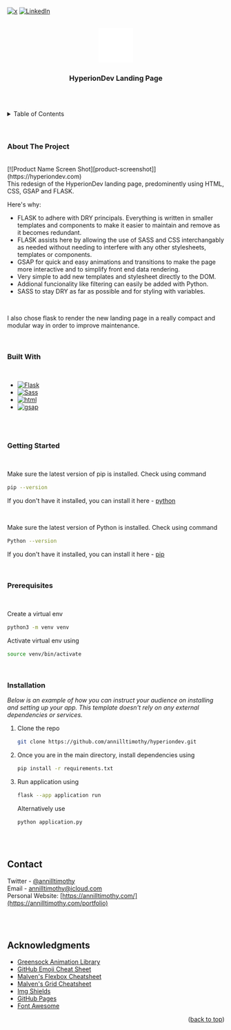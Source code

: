 <br>

[![x][x-shield]][x-url]
[![LinkedIn][linkedin-shield]][linkedin-url]


<!-- PROJECT LOGO -->
<br />
<div align="center">
  <a href="https://github.com/annilltimothy/hyperiondev">
    <img src="static/images/icon_logo.svg" alt="Logo" width="80" height="80">
  </a>
  <br>

  <h3 align="center">HyperionDev Landing Page</h3>

</div>


<br><br>
<!-- TABLE OF CONTENTS -->
<details>
  <summary>Table of Contents</summary>
  <ol>
    <li>
      <a href="#about-the-project">About The Project</a>
      <ul>
        <li><a href="#built-with">Built With</a></li>
      </ul>
    </li>
    <li>
      <a href="#getting-started">Getting Started</a>
      <ul>
        <li><a href="#prerequisites">Prerequisites</a></li>
        <li><a href="#installation">Installation</a></li>
      </ul>
    </li>
    <li><a href="#contact">Contact</a></li>
    <li><a href="#licence">License</a></li>
  </ol>
</details>
<br>

<br>

<!-- ABOUT THE PROJECT -->
### About The Project

<br>
[![Product Name Screen Shot][product-screenshot]](https://hyperiondev.com)

<br>
This redesign of the HyperionDev landing page, predominently using HTML, CSS, GSAP and FLASK.

<br>

Here's why:
* FLASK to adhere with DRY principals. Everything is written in smaller templates and components to make it easier to maintain and remove as it becomes redundant. 
* FLASK assists here by allowing the use of SASS and CSS interchangably as needed without needing to interfere with any other stylesheets, templates or components.
* GSAP for quick and easy animations and transitions to make the page more interactive and to simplify front end data rendering.
* Very simple to add new templates and stylesheet directly to the DOM. 
* Addional funcionality like filtering can easily be added with Python.
* SASS to stay DRY as far as possible and for styling with variables.

<br>

I also chose flask to render the new landing page in a really compact and modular way in order to improve maintenance.

<br>

### Built With

<br>

* [![Flask][Flask]][Flask-url]
* [![Sass][Sass]][Sass-url]
* [![html][html]][html-url]
* [![gsap][gsap]][gsap-url]

<br><br>

<!-- GETTING STARTED -->
### Getting Started

<br>

Make sure the latest version of pip is installed. Check using command 
  ```sh
  pip --version
  ```

If you don't have it installed, you can install it here - [python](https://www.python.org/downloads/) 

<br>

Make sure the latest version of Python is installed. Check using command 
  ```sh
  Python --version
  ```

If you don't have it installed, you can install it here - [pip](https://pip.pypa.io/en/stable/installation/) 

<br>

### Prerequisites
<br>

Create a virtual env
  ```sh
  python3 -m venv venv
  ```

Activate virtual env using 

  ```sh
  source venv/bin/activate
  ```
<br>

### Installation


_Below is an example of how you can instruct your audience on installing and setting up your app. This template doesn't rely on any external dependencies or services._

1. Clone the repo
   ```sh
   git clone https://github.com/annilltimothy/hyperiondev.git
   ```
2. Once you are in the main directory, install dependencies using 
   ```sh
   pip install -r requirements.txt
   ```
3. Run application using 
   ```sh
   flask --app application run
   ```
   Alternatively use
   ```sh
   python application.py
   ```



<br><br>

<!-- CONTACT -->
## Contact

Twitter - [@annilltimothy](https://x.com/annilltimothy) 
<br>
Email - annilltimothy@icloud.com
<br>
Personal Website: [https://annilltimothy.com/](https://annilltimothy.com/portfolio)


<br><br>

<!-- ACKNOWLEDGMENTS -->
## Acknowledgments

* [Greensock Animation Library](https://greensock.com)
* [GitHub Emoji Cheat Sheet](https://www.webpagefx.com/tools/emoji-cheat-sheet)
* [Malven's Flexbox Cheatsheet](https://flexbox.malven.co/)
* [Malven's Grid Cheatsheet](https://grid.malven.co/)
* [Img Shields](https://shields.io)
* [GitHub Pages](https://pages.github.com)
* [Font Awesome](https://fontawesome.com)



<!-- MARKDOWN LINKS & IMAGES -->
<!-- https://www.markdownguide.org/basic-syntax/#reference-style-links -->
[website-shield]: https://img.shields.io/badge/:badgeContent
[website-url]: https://annilltimothy.com/portfolio
[license-url]: https://github.com/othneildrew/Best-README-Template/blob/master/LICENSE.txt
[linkedin-shield]: https://img.shields.io/badge/-LinkedIn-black.svg?style=for-the-badge&logo=linkedin&colorB=555
[linkedin-url]: https://www.linkedin.com/in/annill-timothy-2ba354161/
[x-url]: https://www.x.com/annilltimothy/
[x-shield]: https://img.shields.io/badge/-twitter-black.svg?style=for-the-badge&logo=twitter&colorB=555
[product-screenshot]: static/images/screenshot.png
[Sass]: https://img.shields.io/badge/Sass-C76494?style=for-the-badge&logo=Sass&logoColor=white
[Sass-url]: https://Sass-lang.com/

[html]: https://img.shields.io/badge/html-20232A?style=for-the-badge&logo=html&logoColor=61DAFB
[html-url]: https://html.org/
[Flask]: https://img.shields.io/badge/Flask-0769AD?style=for-the-badge&logo=Flask&logoColor=white
[Flask-url]: https://Flask.com
[gsap]: https://img.shields.io/badge/gsap-88ce02?style=for-the-badge&logo=gsap&logoColor=white
[gsap-url]: https://greensock.com


<p align="right">(<a href="#readme-top">back to top</a>)</p>

